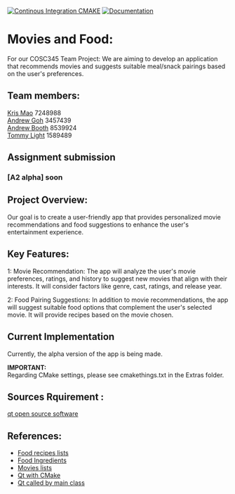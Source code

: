 [![Continous Integration CMAKE](https://github.com/vicmon810/COSC345/actions/workflows/cmake.yaml/badge.svg)](https://github.com/vicmon810/COSC345/actions/workflows/cmake.yaml)
[![Documentation](https://codedocs.xyz/vicmon810/COSC345.svg)](https://codedocs.xyz/vicmon810/COSC345/)
# Movies and Food:
For our COSC345 Team Project: We are aiming to develop an application that recommends movies and suggests suitable meal/snack pairings based on the user's preferences.

## Team members: 
[Kris Mao](https://github.com/vicmon810) 7248988 <br>
[Andrew Goh](https://github.com/andre2410) 3457439 <br>
[Andrew Booth](https://github.com/boo13103) 8539924 <br>
[Tommy Light](https://github.com/tlite4) 1589489 <br>

## Assignment submission
### [A2 alpha] soon

## Project Overview:
Our goal is to create a user-friendly app that provides personalized movie recommendations and food suggestions to enhance the user's entertainment experience.

## Key Features:
1: Movie Recommendation: The app will analyze the user's movie preferences, ratings, and history to suggest new movies that align with their interests. It will consider factors like genre, cast, ratings, and release year.

2: Food Pairing Suggestions: In addition to movie recommendations, the app will suggest suitable food options that complement the user's selected movie. It will provide recipes based on the movie chosen.

## Current Implementation
Currently, the alpha version of the app is being made.

**IMPORTANT:**<br>
Regarding CMake settings, please see cmakethings.txt in the Extras folder.

## Sources Rquirement : 
[qt open source software](https://www.qt.io/)

## References:
* [Food recipes lists](https://www.kaggle.com/datasets/paultimothymooney/recipenlg/code?resource=download)
* [Food Ingredients](https://www.kaggle.com/datasets/pes12017000148/food-ingredients-and-recipe-dataset-with-images)
* [Movies lists](https://www.kaggle.com/datasets/rounakbanik/the-movies-dataset)
* [Qt with CMake](https://doc.qt.io/qt-6/cmake-get-started.html#building-a-c-console-application)
* [Qt called by main class](https://stackoverflow.com/questions/17450039/qt-c-gui-call-from-another-class)

